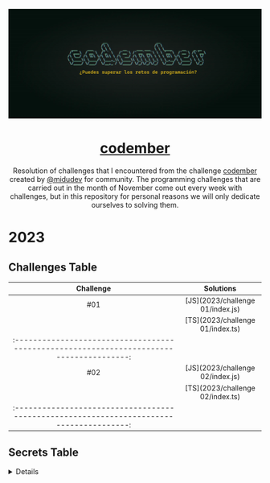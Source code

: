 <div align="center">

![Codember](./images/codember.webp)

# [codember](https://codember.dev)

Resolution of challenges that I encountered from the challenge [codember](https://codember.dev/) created by [@midudev](https://github.com/midudev/) for community.
The programming challenges that are carried out in the month of November come out every week with challenges, but in this repository for personal reasons we will only dedicate ourselves to solving them.

</div>

# 2023

## Challenges Table

|                                        Challenge                                         |            Solutions             |
| :--------------------------------------------------------------------------------------: | :------------------------------: |
|                                           #01                                            | [JS](2023/challenge 01/index.js) |
|                                                                                          | [TS](2023/challenge 01/index.ts) |
| :--------------------------------------------------------------------------------------: |
|                                           #02                                            | [JS](2023/challenge 02/index.js) |
|                                                                                          | [TS](2023/challenge 02/index.ts) |
| :--------------------------------------------------------------------------------------: |

## Secrets Table

<details>
#### 👽 1) Konami code

- Just type de keys.

⬆️, ⬆️, ⬇️, ⬇️, ⬅️, ➡️, ⬅️, ➡️, B, A

#### 🧑🏻‍🦲 2) Say my name

- La persona es el CEO de una importante empresa de hosting que empieza con V y termina con l.
- The answer is: submit rauch 

#### 📅 3) The special date

- Have a new use command `mail`.
- To read each mail use command `mail <id>`.
- Answer each mail, is easy

#### 🎊 4) Confeti

- Type the command confetti a lot of times

#### 🪄 5) Magia!

- Read the  `CHANGELOG.txt` to have a clue of the secrets.
- Type abracadabra in command line, just the word.
#### 🟧 6) New Email

- Use the command `mail`.
- Read each with command `mail <id>`.
- Send the answer with command: `submit <respuesta>`.
- submit html is the answer.
</details>